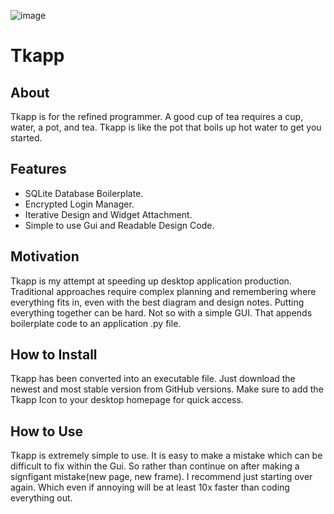 ![image](https://github.com/lloydandersen/Tkapp/assets/171994151/28f55dbe-89b8-4644-9663-8fc8379a971c)
# Tkapp

## About
Tkapp is for the refined programmer. A good cup of tea requires a cup, water, a pot, and tea. Tkapp is like the pot that boils up hot water to get you started.

## Features
- SQLite Database Boilerplate.
- Encrypted Login Manager.
- Iterative Design and Widget Attachment.
- Simple to use Gui and Readable Design Code.


## Motivation
  Tkapp is my attempt at speeding up desktop application production. Traditional approaches require complex planning and remembering where everything fits in, even with the best diagram and design notes. Putting everything together can be hard. Not so with a simple GUI. That appends boilerplate code to an application .py file.

## How to Install
  Tkapp has been converted into an executable file. Just download the newest and most stable version from GitHub versions. Make sure to add the Tkapp Icon to your desktop homepage for quick access.



## How to Use
  Tkapp is extremely simple to use. It is easy to make a mistake which can be difficult to fix within the Gui. So rather than continue on after making a signfigant mistake(new page, new frame). I recommend just starting over again. Which even if annoying will be at least 10x faster than coding everything out.
